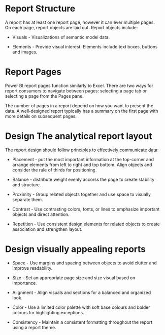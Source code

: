 # Report Structure

A report has at least one report page, however it can ever multiple pages. On each page, report objects are laid out. Report objects include:

  * Visuals - Visualizations of semantic model data.

  * Elements - Provide visual interest. Elements include text boxes, buttons and images.

# Report Pages

Power BI report pages function similarly to Excel. There are two ways for report consumers to navigate between pages: selecting a page tab or selecting a page from the Pages pane.

The number of pages in a report depend on how you want to present the data. A well-designed report typically has a summary on the first page with more details on subsequent pages.

# Design The analytical report layout

The report design should follow principles to effectively communicate data:

  * Placement - put the most important information at the top-corner and arrange elements from left to right and top bottom. Align objects and consider the rule of thirds for positioning.

  * Balance - distribute weight evenly accorss the page to create stability and structure.

  * Proximity - Group related objects together and use space to visually separate them.

  * Contrast - Use contrasting colors, fonts, or lines to emphasize important objects and direct attention.

  * Repetition - Use consistent design elements for related objects to create association and strengthen layout.

# Design visually appealing reports

 * Space - Use margins and spacing between objects to avoid clutter and improve readability.

 * Size - Set an appropriate page size and size visual based on importance.

 * Alignment - Align visuals and sections for a balanced and organized look.

 * Color - Use a limited color palette with soft base colours and bolder colours for highlighting exceptions.

 * Consistency - Maintain a consistent formatting throughout the report using a report theme.
